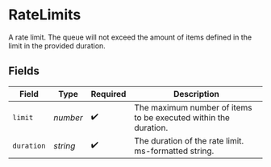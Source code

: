 # RateLimits

A rate limit. The queue will not exceed the amount of items defined in the limit in the provided duration.


## Fields

| Field                                                           | Type                                                            | Required                                                        | Description                                                     |
| --------------------------------------------------------------- | --------------------------------------------------------------- | --------------------------------------------------------------- | --------------------------------------------------------------- |
| `limit`                                                         | *number*                                                        | :heavy_check_mark:                                              | The maximum number of items to be executed within the duration. |
| `duration`                                                      | *string*                                                        | :heavy_check_mark:                                              | The duration of the rate limit. ms-formatted string.            |